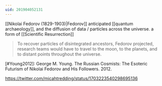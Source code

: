 ```yaml
---
uid: 201904052131
---
```

[[Nikolai Fedorov (1829-1903)|Fedorov]] anticipated [[quantum archaeology]], and the diffusion of data / particles across the universe. a form of [[Scientific Resurrection]]

> To recover particles of disintegrated ancestors, Fedorov projected, research teams would have to travel to the moon, to the planets, and to distant points throughout the universe.

[#Young2012]: George M. Young. The Russian Cosmists: The Esoteric Futurism of Nikolai Fedorov and His Followers. 2012.

https://twitter.com/micahtredding/status/1703223540298695136